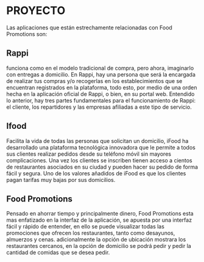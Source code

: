 # PROYECTO

  Las aplicaciones que están estrechamente relacionadas con Food Promotions son: 

  ## Rappi
   funciona como en el modelo tradicional de compra, pero ahora, imaginarlo con entregas a domicilio. En Rappi, hay una persona que será la encargada de realizar tus compras y/o recogerlas en los establecimientos que se encuentran registrados en la plataforma, todo esto, por medio de una orden hecha en la aplicación oficial de Rappi, o bien, en su portal web. Entendido lo anterior, hay tres partes fundamentales para el funcionamiento de Rappi: el cliente, los repartidores y las empresas afiliadas a este tipo de servicio.

  ## Ifood
   Facilita la vida de todas las personas que solicitan un domicilio, iFood ha desarrollado una plataforma tecnológica innovadora que le permite a todos sus clientes realizar pedidos desde su teléfono móvil sin mayores complicaciones. Una vez los clientes se inscriben tienen acceso a cientos de restaurantes asociados en su ciudad y pueden hacer su pedido de forma fácil y segura. Uno de los valores añadidos de iFood es que los clientes pagan tarifas muy bajas por sus domicilios.

  ## Food Promotions 
   Pensado en ahorrar tiempo y principalmente dinero, Food Promotions esta mas enfatizado en la interfaz de la aplicación, se apuesta por una interfaz fácil y rápido de entender, en ello se puede visualizar todas las promociones que ofrecen los restaurantes, tanto como desayunos, almuerzos y cenas. adicionalmente la opción de ubicación mostrara los restaurantes cercanos, en la opción de domicilio se podrá pedir y pedir la cantidad de comidas que se desea pedir.

